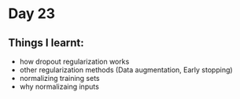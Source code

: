 #  Day 23

## Things I learnt:
- how dropout regularization works
- other regularization methods (Data augmentation, Early stopping)
- normalizing training sets
- why normalizaing inputs